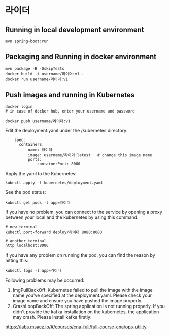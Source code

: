 # 라이더

## Running in local development environment

```
mvn spring-boot:run
```

## Packaging and Running in docker environment

```
mvn package -B -DskipTests
docker build -t username/라이더:v1 .
docker run username/라이더:v1
```

## Push images and running in Kubernetes

```
docker login 
# in case of docker hub, enter your username and password

docker push username/라이더:v1
```

Edit the deployment.yaml under the /kubernetes directory:
```
    spec:
      containers:
        - name: 라이더
          image: username/라이더:latest   # change this image name
          ports:
            - containerPort: 8080

```

Apply the yaml to the Kubernetes:
```
kubectl apply -f kubernetes/deployment.yaml
```

See the pod status:
```
kubectl get pods -l app=라이더
```

If you have no problem, you can connect to the service by opening a proxy between your local and the kubernetes by using this command:
```
# new terminal
kubectl port-forward deploy/라이더 8080:8080

# another terminal
http localhost:8080
```

If you have any problem on running the pod, you can find the reason by hitting this:
```
kubectl logs -l app=라이더
```

Following problems may be occurred:

1. ImgPullBackOff:  Kubernetes failed to pull the image with the image name you've specified at the deployment.yaml. Please check your image name and ensure you have pushed the image properly.
1. CrashLoopBackOff: The spring application is not running properly. If you didn't provide the kafka installation on the kubernetes, the application may crash. Please install kafka firstly:

https://labs.msaez.io/#/courses/cna-full/full-course-cna/ops-utility

